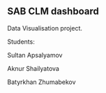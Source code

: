 ## SAB CLM dashboard

Data Visualisation project.

Students:

Sultan Apsalyamov

Aknur Shailyatova

Batyrkhan Zhumabekov

